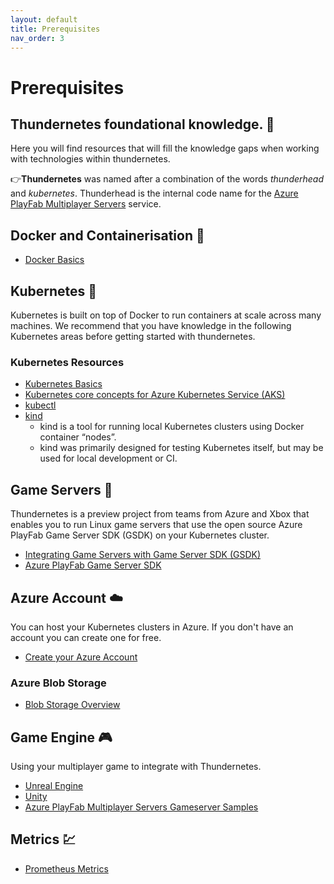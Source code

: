 ```yaml
---
layout: default
title: Prerequisites
nav_order: 3
---
```


# Prerequisites

## Thundernetes foundational knowledge. 💖

Here you will find resources that will fill the knowledge gaps when working with technologies within thundernetes. 

👉**Thundernetes** was named after a combination of the words *thunderhead* and *kubernetes*. 
Thunderhead is the internal code name for the [Azure PlayFab Multiplayer Servers](https://azure.microsoft.com/services/playfab/multiplayer-services/) service. 

## Docker and Containerisation 🚢

- [Docker Basics](https://www.docker.com/101-tutorial)

## Kubernetes 🌼

Kubernetes is built on top of Docker to run containers at scale across many machines. We recommend that you have knowledge in the following Kubernetes areas before getting started with thundernetes.

### Kubernetes Resources 

- [Kubernetes Basics](https://kubernetes.io/docs/tutorials/kubernetes-basics/)
- [Kubernetes core concepts for Azure Kubernetes Service (AKS)](https://docs.microsoft.com/azure/aks/concepts-clusters-workloads)
- [kubectl](https://kubernetes.io/docs/reference/kubectl/)
- [kind](https://kind.sigs.k8s.io/)
  - kind is a tool for running local Kubernetes clusters using Docker container “nodes”.
  - kind was primarily designed for testing Kubernetes itself, but may be used for local development or CI.

## Game Servers 👾

Thundernetes is a preview project from teams from Azure and Xbox that enables you to run Linux game servers that use the open source Azure PlayFab Game Server SDK (GSDK) on your Kubernetes cluster. 

- [Integrating Game Servers with Game Server SDK (GSDK)](https://docs.microsoft.com/gaming/playfab/features/multiplayer/servers/integrating-game-servers-with-gsdk)
- [Azure PlayFab Game Server SDK](https://github.com/PlayFab/gsdk)

## Azure Account ☁️

You can host your Kubernetes clusters in Azure. If you don't have an account you can create one for free.
- [Create your Azure Account](https://azure.microsoft.com/free/?WT.mc_id=A261C142F)

### Azure Blob Storage

- [Blob Storage Overview](https://docs.microsoft.com/azure/storage/blobs/storage-blobs-overview)

## Game Engine 🎮

Using your multiplayer game to integrate with Thundernetes.

- [Unreal Engine](https://www.unrealengine.com/)
- [Unity](https://unity.com/)
- [Azure PlayFab Multiplayer Servers Gameserver Samples](https://github.com/PlayFab/MpsSamples)

## Metrics 💹

- [Prometheus Metrics](https://github.com/prometheus-operator/kube-prometheus)
